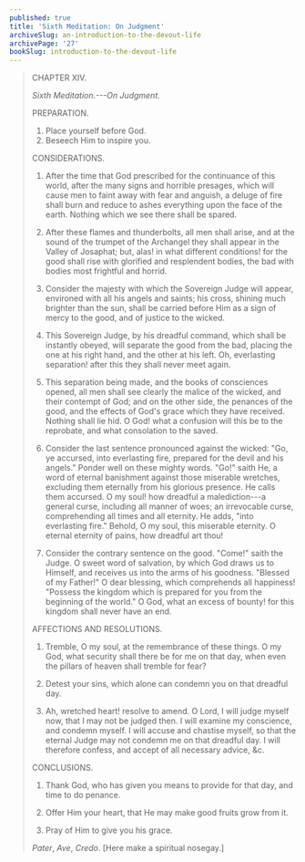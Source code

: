 ```yaml
---
published: true
title: 'Sixth Meditation: On Judgment'
archiveSlug: an-introduction-to-the-devout-life
archivePage: '27'
bookSlug: introduction-to-the-devout-life
---
```


> CHAPTER XIV.
>
> *Sixth Meditation.---On Judgment.*
>
> PREPARATION.
>
> 1. Place yourself before God.
> 2. Beseech Him to inspire you.
>
> CONSIDERATIONS.
>
> 1. After the time that God prescribed for the continuance of this world, after the many signs and horrible presages, which will cause men to faint away with fear and anguish, a deluge of fire shall burn and reduce to ashes everything upon the face of the earth. Nothing which we see there shall be spared.
>
> 2. After these flames and thunderbolts, all men shall arise, and at the sound of the trumpet of the Archangel they shall appear in the Valley of Josaphat; but, alas! in what different conditions! for the good shall rise with glorified and resplendent bodies, the bad with bodies most frightful and horrid.
>
> 3. Consider the majesty with which the Sovereign Judge will appear, environed with all his angels and saints; his cross, shining much brighter than the sun, shall be carried before Him as a sign of mercy to the good, and of justice to the wicked.
>
> 4. This Sovereign Judge, by his dreadful command, which shall be instantly obeyed, will separate the good from the bad, placing the one at his right hand, and the other at his left. Oh, everlasting separation! after this they shall never meet again.
>
> 5. This separation being made, and the books of consciences opened, all men shall see clearly the malice of the wicked, and their contempt of God; and on the other side, the penances of the good, and the effects of God's grace which they have received. Nothing shall lie hid. O God! what a confusion will this be to the reprobate, and what consolation to the saved.
>
> 6. Consider the last sentence pronounced against the wicked: "Go, ye accursed, into everlasting fire, prepared for the devil and his angels." Ponder well on these mighty words. "Go!" saith He, a word of eternal banishment against those miserable wretches, excluding them eternally from his glorious presence. He calls them accursed. O my soul! how dreadful a malediction---a general curse, including all manner of woes; an irrevocable curse, comprehending all times and all eternity. He adds, "into everlasting fire." Behold, O my soul, this miserable eternity. O eternal eternity of pains, how dreadful art thou!
>
> 7. Consider the contrary sentence on the good. "Come!" saith the Judge. O sweet word of salvation, by which God draws us to Himself, and receives us into the arms of his goodness. "Blessed of my Father!" O dear blessing, which comprehends all happiness! "Possess the kingdom which is prepared for you from the beginning of the world." O God, what an excess of bounty! for this kingdom shall never have an end.
>
> AFFECTIONS AND RESOLUTIONS.
>
> 1. Tremble, O my soul, at the remembrance of these things. O my God, what security shall there be for me on that day, when even the pillars of heaven shall tremble for fear?
>
> 2. Detest your sins, which alone can condemn you on that dreadful day.
>
> 3. Ah, wretched heart! resolve to amend. O Lord, I will judge myself now, that I may not be judged then. I will examine my conscience, and condemn myself. I will accuse and chastise myself, so that the eternal Judge may not condemn me on that dreadful day. I will therefore confess, and accept of all necessary advice, &c.
>
> CONCLUSIONS.
>
> 1. Thank God, who has given you means to provide for that day, and time to do penance.
>
> 2. Offer Him your heart, that He may make good fruits grow from it.
>
> 3. Pray of Him to give you his grace.
>
> *Pater*, *Ave*, *Credo*. [Here make a spiritual nosegay.]
